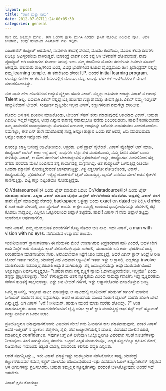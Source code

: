 ```yaml
--- 
layout: post 
title: "ರಾಣಿ ಮತ್ತು ನಾನು" 
date: 2012-07-07T11:24:00+05:30 
categories: general
---
```


`ರಾಣಿ ನನ್ನ ಚಿಕ್ಕಮ್ಮನ ಮಗಳು. ಈಗ ಒಂದನೇ ಕ್ಲಾಸು ಮುಗಿಸಿ ಎರಡನೇ ಕ್ಲಾಸಿಗೆ ಹೊರಟು
ನಿಂತಿರುವ ಪುಟ್ಟಿ. ಅವಳ ಜೊತೆಗಿನ, ಕೆಲವು ತುಂಟಾಟದ ಎಪಿಸೋಡ್ ಗಳು ಇಲ್ಲಿವೆ.`

ಎಜುಕೇಶನ್ ಕಂಪ್ಲೀಟ್ ಆದಮೇಲೆ, ನಾವುಗಳು ಕೆಲಸಕ್ಕೆ ಸೇರುವ, ಮೊದಲ ಕಂಪನಿಯ, ಮೊದಲ ಕೆಲವು ದಿನಗಳು ನಿಜಕ್ಕೂ ಅವಿಸ್ಮರಣೀಯ ವಾಗಿರುತ್ತವೆ. ಯಾಕಂದ್ರೆ ಲಾರ್ವ ದಿಂದ ಕಪ್ಪೆ ಆಗಿ ಬೆಳವಣಿಗೆ ಹೊಂದುವಂತೆ, ನಾವು ಪ್ರೊಡಕ್ಟಿವ್ ಆಗಿ ಬದಲಾಗುವ ಸುವರ್ಣ ತಿರುವು ಇದು. ನಮ್ಮ ಕಂಪನಿಯ ಮೊದಲ ತರಬೇತಿಯ ದಿನಗಳು ಸೂಪರ್ ಆಗಿದ್ದವು. ಹಲವಾರು ರಾಜ್ಯಗಳಿಂದ ಬಂದ, ವಿವಿಧ ಭಾಷೆಗಳಿಂದ ಕೂಡಿದ ವೈವಿಧ್ಯಮಯ ತಾಣ ತ್ರಿವೇಂಡ್ರಮ್ ನಲ್ಲಿದ್ದ ನಮ್ಮ learning temple. ಈ ತರಬೇತಿಯ ಹೆಸರು ILP. ಅಂದರೆ initial learning program. ನಲವತ್ತು ದಿನಗಳ ಈ ತರಬೇತಿ ಶಿಬಿರದಲ್ಲಿನ ಮೋಜು, ಮಸ್ತಿ, ನಾಲಕ್ಕು ವರ್ಷಗಳ ಇಂಜಿನಿಯರಿಂಗ್ ಜೀವನ ಮರುಕಳಿಸಿದಂತಿತ್ತು. 
<!--more-->
ಈಗ ನಾನು ಹೇಳ ಹೊರಟಿರುವ ಅದ್ಭುತ ವ್ಯಕ್ತಿಯ ಹೆಸರು ವಿಕಾಸ್. ನನ್ನನ್ನು ಅತಿಯಾಗಿ ಕಾಡಿದ್ದು ವಿಕಾಸ್ ನ ಅಗಾಧ Talent ಅಲ್ಲ. ಬದಲಾಗಿ ವಿಕಾಸ್ ನಲ್ಲಿದ್ದ ಬತ್ತಿ ಹೋಗದ ಉತ್ಸಾಹ ಮತ್ತು ಜೀವನ ಪ್ರೀತಿ. ವಿಕಾಸ್ ನಮ್ಮ ಇಂಗ್ಲೀಷ್ ಕಮ್ಯುನಿಕೇಶನ್ ಟೀಚರ್. ಸಂಪೂರ್ಣ ದೃಷ್ಟಿಯೇ ಇಲ್ಲದ ವಿಕಾಸ್, ಕಣ್ಣುಗಳಿರುವ ನಮಗೆಲ್ಲಾ ದಾರಿದೀಪ. 

ಮೊದಲ ದಿನ ತನ್ನ ಪರಿಚಯ ಮಾಡಿಕೊಂಡು, ಟೀಚಿಂಗ್ ಸೆಷನ್ ಶುರು ಮಾಡುವುದಕ್ಕೆ ಅಣಿಯಾದ ವಿಕಾಸ್. ಬಹುಶಃ ಎಬಿಲಿಟಿ ಇಲ್ಲದೆ ಇದ್ದರೂ, ಅಂಧ ಎನ್ನುವ ಕಾರಣಕ್ಕೆ ಸಹಾನುಭೂತಿ ಪಡೆದು ಬಂದಿರಬಹುದು. ಪಾಪ!! ಕಂಪನಿಯವರು ತಮ್ಮ ಸಾಮಾಜಿಕ ಜವಾಬ್ದಾರಿಯನ್ನು ತೋರಿಸುವ ಸಲುವಾಗಿ, ಅಂಧನನ್ನು ಬಲಿಪಶು ಮಾಡಿರುವರು ಎಂದುಕೊಂಡೆನು. ನಮಗೆಲ್ಲಾ, ಈತ ಏನ್ ತಾನೇ ಮಾಡೋದಕ್ಕೆ ಸಾಧ್ಯ ಅನ್ನೋ ತಾತ್ಸಾರ ಒಂದು ಕಡೆ ಆದರೆ, ಏನು ಮಾಡಬಹುದು ಅನ್ನೋ ಕಾತುರ ಇನ್ನೊಂದು ಕಡೆ. 

ನೂರಕ್ಕೂ ಜಾಸ್ತಿ ಜನರಿದ್ದ ಆಡಿಟೋರಿಯಂ. ಅಕ್ಷರಶಃ. ಪಿನ್ ಡ್ರಾಪ್ ಸೈಲೆಂಟ್. ವಿಕಾಸ್ ಪ್ರೊಜೆಕ್ಟರ್ ಆನ್ ಮಾಡಿ, ಕಂಪ್ಯೂಟರ್ ಲಾಗಿನ್ ಆಗ್ತಾ ಇದ್ದ ಹಾಗೆ, ನಾವುಗಳು ಬೆನ್ನು ನೇರ ಮಾಡಿಕೊಂಡು, ನಮ್ಮ ಸೀಟಿನ ತುದಿಗೆ ಬಂದು ಕುಳಿತೆವು. ವಿಕಾಸ್, ಆ ದಿನದ ತರಬೇತಿಗೆ ಬೇಕಾಗಿದ್ದಂತಹ ಪ್ರಸೆಂಟೇಷನ್ ಅನ್ನು, ಕಂಪ್ಯೂಟರಿನ ಮಿದುಳಿನಿಂದ ಹೆಕ್ಕಿ ತೆಗೆದು ಪರದೆಯ ಮೇಲೆ ಬಿಂಬಿಸುವ ತನ್ನ ಕಾರ್ಯದಲ್ಲಿ ಮಗ್ನನಾಗಿದ್ದ. ಆತ ಕಂಪ್ಯೂಟರ್ ಬಳಸುತ್ತಿದ್ದ ರೀತಿಯೇ ಒಂಥರಾ ಮ್ಯಾಜಿಕ್ ನೋಡುತ್ತಿರುವಂತೆ ಭಾಸವಾಗುತ್ತಿತ್ತು. ಎತ್ತ ಎತ್ತಲಾಗೋ ನೋಡಿಕೊಂಡು, ವಿಕಾಸ್, ಕಂಪ್ಯೂಟರಿನಲ್ಲಿ. ಪ್ರೆಸಂಟೇಷನ್ ಇಟ್ಟಿದ್ದ ಲೋಕೇಶನ್ ಟೈಪ್ ಮಾಡುತ್ತಿದ್ದ. ಬೃಹತ್ ಪರದೆಯ ಮೇಲೆ ಆತನ ಕೈಚಳಕ ಕಾಣಿಸುತ್ತಿತ್ತು. ಬಿಟ್ಟ ಕಣ್ಣು ಬಿಟ್ಟಂತೆಯೇ ನೋಡುತ್ತಿದ್ದೆವು. 

C://datasource/ilp/ ಎಂದು ಟೈಪ್ ಮಾಡುವ ಬದಲು C://datadource/ilp/ ಎಂದು ಟೈಪ್ ಮಾಡುತ್ತಾ ಹೋದ. ಎಲ್ಲರು ವಿಕಾಸ್ ಮಾಡಿದ ಟೈಪೋ ಮಿಸ್ಟೇಕ್ ಹೇಳಬೇಕೆಂದು ಹೊರಟೆವು. ಅಷ್ಟರಲ್ಲಿ ವಿಕಾಸ್ ತನಗೆ ತಾನೇ ಟೈಪ್ ಮಾಡಿದಷ್ಟೇ ವೇಗದಲ್ಲಿ backspace ಒತ್ತುತ್ತಾ ಬಂದು exact ಆಗಿ datad ಬಳಿ ನಿಲ್ಲಿಸಿ d ತೆಗೆದು s ಹಾಕಿ ಅದೇ ವೇಗದಲ್ಲಿ ಪುನಃ ಪ್ರೋಸಿಡ್ ಆದನು. ಆ ಕ್ಷಣ ನಮ್ಮಲ್ಲಿ ಉಂಟಾದ ಭಾವೋದ್ವೇಗವನ್ನು ಪದಗಳಲ್ಲಿ ಕಟ್ಟಿ ಕೊಡಲು ಸಾಧ್ಯವಿಲ್ಲ. ಎಲ್ಲರೂ ಒಕ್ಕೂರಲಿನಿಂದ ಚಪ್ಪಾಳೆ ತಟ್ಟಿದೆವು. ಪಾಪ!! ವಿಕಾಸ್ ಗೆ ನಾವು ಚಪ್ಪಾಳೆ ತಟ್ಟಿದ್ದು ಯಾಕೆಂದೂ ಅರ್ಥವಾಗಲಿಲ್ಲ. 

ಇದು ವಿಕಾಸ್, ನಮ್ಮ ಮೂಲಭೂತ ನಂಬಿಕೆಗಳಿಗೆ ಕೊಟ್ಟ ಮೊದಲ ಚಡಿ ಏಟು. ಇದು ವಿಕಾಸ್, a man with vision with no eyes. ನಡೆದಾಡುವ ಉತ್ಸಾಹದ ಚಿಲುಮೆ. 

ಇಂಜಿನಿಯರಿಂಗ್ ಕ್ಲಾಸುಗಳಿಂದಾಗಿ ಈ ಮೆದುಳಿನ ಮೇಲೆ ಉಂಟಾಗಿರುವ ತೀವ್ರತರವಾದ ಹಾನಿ ಎಂದರೆ, ಬಹಳ ಬೇಗ ಅದು ನಿದ್ರೆಗೆ ಜಾರಿ ಬಿಡುತ್ತದೆ. ಕ್ಲಾಸ್ ತೆಗೆದುಕೊಳ್ಳುವುದು ಹಾಗಿರಲಿ, ಯಾರಾದರು ಬರಿ ಅರ್ಧ ಘಂಟೆಗಿಂತ ಜಾಸ್ತಿ ನಿರಂತರವಾಗಿ ಮಾತನಾಡಿದರು ಸಾಕು. ಅನಾಯಾಸವಾಗಿ ನಿದ್ರೆಗೆ ಜಾರಿ ಬಿಡುತ್ತಿದ್ದೆ. ಆದರೆ ವಿಕಾಸ್ ಕ್ಲಾಸ್ ಅಂದ್ರೆ ಆ ರೀತಿ ಬೋರ್ ಇರ್ತಾ ಇರಲಿಲ್ಲ. ಯಾಕಂದ್ರೆ ವಿಧ ವಿಧವಾದ ಆಕ್ಟಿವಿಟಿಸ್ ಇರ್ತಾ ಇತ್ತು ಆ ಕ್ಲಾಸಲ್ಲಿ. ಎಲ್ಲರನ್ನೂ involve ಮಾಡಿಕೊಂಡು ನಡೆಸುತ್ತಿದ್ದ ತರಬೇತಿ ಅದ್ಭುತ ವಾಗಿರುತ್ತಿತ್ತು. ತನ್ನ ಜವಾಬ್ದಾರಿಯನ್ನು ಅಷ್ಟೇ ಮುತುವರ್ಜಿಯಿಂದ ಅಚ್ಚುಕಟ್ಟಾಗಿ ನಿರ್ವಹಿಸುತ್ತಿದ್ದರೂ- "ಬಹುಶಃ ನಾನು ನನ್ನ ವೃತ್ತಿಗೆ ನ್ಯಾಯ ಒದಗಿಸುತ್ತಿರುವೇನೋ, ಇಲ್ಲವೋ" ಎಂದು ತನ್ನನ್ನು ಪ್ರಶ್ನಿಸಿಕೊಳ್ಳುತ್ತಾ, 'ಸಾರಿ' ಕೇಳುತ್ತಿದ್ದುದು ಆತನ ನ್ಯೂನ್ಯತೆಯ ಮೀರಿದ ಸಾಮರ್ಥ್ಯಾದಾಚೆಗು ಇದ್ದ ವೃತ್ತಿಪರತೆಯ ಕಡೆಗಿನ ತುಡಿತಕ್ಕೆ ಸಾಕ್ಷಿಯಾಗಿತ್ತು. ಎಶ್ಟು ಜನ ಟೀಚರ್ ಗಳಿಗಿದೆ, ಇಶ್ಟು ಆತ್ಮಾವಲೋಕನ ಮಾಡಿಕೊಳ್ಳುವ ಬುದ್ಧಿ. 

ಒಮ್ಮೆ ಕ್ಲಾಸಿನಲ್ಲಿ, ಇಂಗ್ಲೀಷ್ ನಾಟಕ ಮಾಡಿದ್ದೆವು. ಆ ನಾಟಕದಲ್ಲಿ ಜೂನಿಯರ್ ಹುಡುಗಿಗೆ ರಾಗಿಂಗ್ ಮಾಡುವ ಸೀನಿಯರ್ ಹುಡುಗನ ಪಾತ್ರ ನನ್ನದಾಗಿತ್ತು. ಆದರೆ ಆ ಹುಡುಗಿಯ ಮುಂದೆ ನಿಂತಾಗ ಡೈಲಾಗ್ ಮರೆತು ಹೋಗಿ ಬೇಬೆ ಎನ್ನುತ್ತಿದ್ದೆ. ಆಗ ವಿಕಾಸ್ "ಅರೆ!! ಸೀನಿಯರ್. ಹುಡುಗಿ ಮುಂದೆ ಮಾತು ಮರೆತು ಹೋಯ್ತಾ. ?" ಅಂತ ಕಿಚಾಯಿಸಿದ್ದರು. ತಾಜಾ ಉದಾಹರಣೆಗೊಂದಿಗೆ ಲೈವ್ಲಿ ಯಾಗಿ ಕ್ಲಾಸ್ ಕ್ಯಾರಿ ಮಾಡುತ್ತಿದ್ದ ಆತನ ಸೆನ್ಸ್ ಆಫ್ ಹ್ಯೂಮರ್ ಮತ್ತು ಎನರ್ಜಿ ಗೆ ಒಂದು ಸಲಾಂ. 

ಪ್ರತಿಯೊಬ್ಬರೂ ಯಾವುದಾದರೊಂದು ವಿಷಯದ ಮೇಲೆ ಐದು ನಿಮಿಷಗಳ ಕಾಲ ಮಾತನಾಡುವುದು, ನಂತರ ವಿಕಾಸ್ ಅವರ ಇಂಗ್ಲೀಷ್ ನ ವ್ಯಾಕರಣ ತಪ್ಪುಗಳು, ಶೈಲಿ, ಪದ ಉಚ್ಚಾರಣೆಯಲ್ಲಿನ ದೋಷ, ವಿಷಯದ ಮೇಲಿನ ಹಿಡಿತ, ಮಾತಿನಲ್ಲಿನ confidence. ಇವುಗಳ ಬಗ್ಗೆ ಎಳೆ ಎಳೆಯಾಗಿ ಒಬ್ಬೊಬ್ಬರಿಗೂ ವಿವರವಾದ ಸಲಹೆ ಸೂಚನೆಗಳನ್ನು ನೀಡುವುದು. ಹೀಗೆ ಸಾಗಿತ್ತು ನಮ್ಮ ತರಬೇತಿ. ಒಟ್ಟಾರೆ ಎಲ್ಲರ ಮಾತುಗಳನ್ನೂ, ಎಲ್ಲರ ತಪ್ಪುಗಳನ್ನೂ ಗ್ರಹಿಸಿದ ಮೇಲೆ, ನಿಜವಾಗಲು ಇದೊಂದು ಅತ್ಯಂತ ಯಶಸ್ವಿ ಮಾದರಿಯ ಕಲಿಕೆಯ ಪದ್ಧತಿ ಎನ್ನಿಸಿತು. 

ಆದರೆ ನನಗನ್ನಿಸಿದ್ದು.., ಇದು ವಿಕಾಸ್ ಮಾತ್ರ ಇಷ್ಟು ಯಶಸ್ವಿಯಾಗಿ ನಡೆಸಿಕೊಡಲು ಸಾಧ್ಯ. ಯಾಕಂದ್ರೆ ಕಣ್ಣುಗಳಿರುವವರ ಗಮನ, ಗೆಶ್ಚರ್ ಮೇಲೆಯು ಹರಿಯುವುದರಿಂದ ಇಷ್ಟು ವಿವರವಾಗಿ ಓರಲ್ ಕಮ್ಯುನಿಕೇಶನ್ ನಲ್ಲಿರುವ ಆಳ ಅಗಲಗಳನ್ನು ಗ್ರಹಿಸಲಾರರು. ಬಹುಶಃ ತಮ್ಮಲ್ಲಿನ ನ್ಯೂನ್ಯತೆಗಳನ್ನು ವರದಂತೆ ಬಳಸಿಕೊಳ್ಳುವುದು ಅಂದರೆ ಇದೆ ಇರಬೇಕು. 


ವಿಕಾಸ್ ಕ್ಷಮೆ ಕೋರುತ್ತಾ. 
